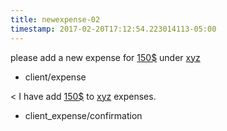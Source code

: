 ```yaml
---
title: newexpense-02
timestamp: 2017-02-20T17:12:54.223014113-05:00
---
```


please add a new expense for [150$](amount-of-money/dollars) under [xyz](company_name)
* client/expense

< I have add [150$](amount-of-money/dollars) to [xyz](company_name) expenses.
* client_expense/confirmation
